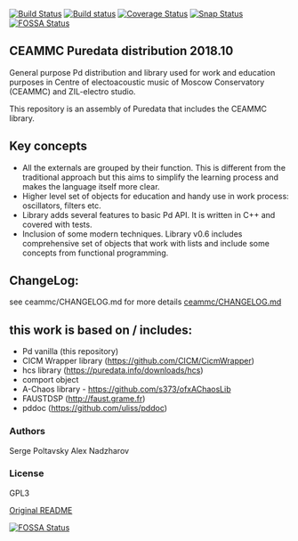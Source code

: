 [![Build Status](https://travis-ci.org/uliss/pure-data.svg?branch=ceammc)](https://travis-ci.org/uliss/pure-data)
[![Build status](https://ci.appveyor.com/api/projects/status/mfc2ahj8ttexapsj?svg=true)](https://ci.appveyor.com/project/uliss/pure-data)
[![Coverage Status](https://coveralls.io/repos/github/uliss/pure-data/badge.svg?branch=ceammc)](https://coveralls.io/github/uliss/pure-data?branch=ceammc)
[![Snap Status](https://build.snapcraft.io/badge/uliss/pure-data.svg)](https://build.snapcraft.io/user/uliss/pure-data)
[![FOSSA Status](https://app.fossa.io/api/projects/git%2Bgithub.com%2Fuliss%2Fpure-data.svg?type=shield)](https://app.fossa.io/projects/git%2Bgithub.com%2Fuliss%2Fpure-data?ref=badge_shield)

CEAMMC Puredata distribution 2018.10
------------------------------------

General purpose Pd distribution and library used for work and education purposes in Centre of electoacoustic music of Moscow Conservatory (CEAMMC) and ZIL-electro studio.

This repository is an assembly of Puredata that includes the CEAMMC library.

Key concepts
------------

   - All the externals are grouped by their function. This is different from the traditional approach but this aims to simplify the learning process and makes the language itself more clear.
   - Higher level set of objects for education and handy use in work process: oscillators, filters etc.
   - Library adds several features to basic Pd API. It is written in C++ and covered with tests.
   - Inclusion of some modern techniques. Library v0.6 includes comprehensive set of objects that work with lists and include some concepts from functional programming.

ChangeLog:
----------

see ceammc/CHANGELOG.md for more details
[ceammc/CHANGELOG.md](ceammc/CHANGELOG.md)


this work is based on / includes:
---------------------------------
   - Pd vanilla (this repository)
   - CICM Wrapper library (https://github.com/CICM/CicmWrapper)
   - hcs library (https://puredata.info/downloads/hcs)
   - comport object
   - A-Chaos library - https://github.com/s373/ofxAChaosLib
   - FAUSTDSP (http://faust.grame.fr)
   - pddoc (https://github.com/uliss/pddoc)


### Authors
Serge Poltavsky
Alex Nadzharov

### License
GPL3

[Original README](README_ORIGINAL.md)


[![FOSSA Status](https://app.fossa.io/api/projects/git%2Bgithub.com%2Fuliss%2Fpure-data.svg?type=large)](https://app.fossa.io/projects/git%2Bgithub.com%2Fuliss%2Fpure-data?ref=badge_large)
